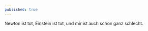 ```yaml
---
published: true
---
```


<p>Newton ist tot, Einstein ist tot, und mir ist auch schon ganz schlecht.</p>


